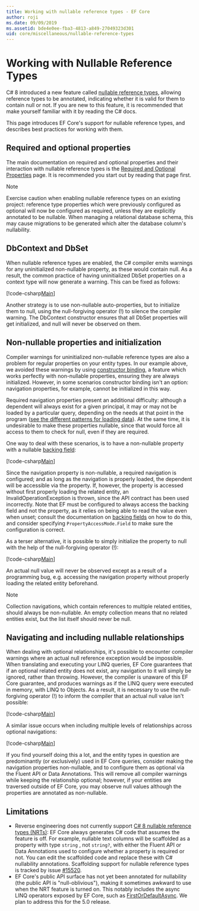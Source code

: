 ```yaml
---
title: Working with nullable reference types - EF Core
author: roji
ms.date: 09/09/2019
ms.assetid: bde4e0ee-fba3-4813-a849-27049323d301
uid: core/miscellaneous/nullable-reference-types
---
```

# Working with Nullable Reference Types

C# 8 introduced a new feature called [nullable reference types](/dotnet/csharp/tutorials/nullable-reference-types), allowing reference types to be annotated, indicating whether it is valid for them to contain null or not. If you are new to this feature, it is recommended that make yourself familiar with it by reading the C# docs.

This page introduces EF Core's support for nullable reference types, and describes best practices for working with them.

## Required and optional properties

The main documentation on required and optional properties and their interaction with nullable reference types is the [Required and Optional Properties](xref:core/modeling/entity-properties#required-and-optional-properties) page. It is recommended you start out by reading that page first.

> [!NOTE]
> Exercise caution when enabling nullable reference types on an existing project: reference type properties which were previously configured as optional will now be configured as required, unless they are explicitly annotated to be nullable. When managing a relational database schema, this may cause migrations to be generated which alter the database column's nullability.

## DbContext and DbSet

When nullable reference types are enabled, the C# compiler emits warnings for any uninitialized non-nullable property, as these would contain null. As a result, the common practice of having uninitialized DbSet properties on a context type will now generate a warning. This can be fixed as follows:

[!code-csharp[Main](../../../samples/core/Miscellaneous/NullableReferenceTypes/NullableReferenceTypesContext.cs?name=Context&highlight=3-4)]

Another strategy is to use non-nullable auto-properties, but to initialize them to null, using the null-forgiving operator (!) to silence the compiler warning. The DbContext constructor ensures that all DbSet properties will get initialized, and null will never be observed on them.

## Non-nullable properties and initialization

Compiler warnings for uninitialized non-nullable reference types are also a problem for regular properties on your entity types. In our example above, we avoided these warnings by using [constructor binding](xref:core/modeling/constructors), a feature which works perfectly with non-nullable properties, ensuring they are always initialized. However, in some scenarios constructor binding isn't an option: navigation properties, for example, cannot be initialized in this way.

Required navigation properties present an additional difficulty: although a dependent will always exist for a given principal, it may or may not be loaded by a particular query, depending on the needs at that point in the program ([see the different patterns for loading data](xref:core/querying/related-data)). At the same time, it is undesirable to make these properties nullable, since that would force all access to them to check for null, even if they are required.

One way to deal with these scenarios, is to have a non-nullable property with a nullable [backing field](xref:core/modeling/backing-field):

[!code-csharp[Main](../../../samples/core/Miscellaneous/NullableReferenceTypes/Order.cs?range=10-17)]

Since the navigation property is non-nullable, a required navigation is configured; and as long as the navigation is properly loaded, the dependent will be accessible via the property. If, however, the property is accessed without first properly loading the related entity, an InvalidOperationException is thrown, since the API contract has been used incorrectly. Note that EF must be configured to always access the backing field and not the property, as it relies on being able to read the value even when unset; consult the documentation on [backing fields](xref:core/modeling/backing-field) on how to do this, and consider specifying `PropertyAccessMode.Field` to make sure the configuration is correct.

As a terser alternative, it is possible to simply initialize the property to null with the help of the null-forgiving operator (!):

[!code-csharp[Main](../../../samples/core/Miscellaneous/NullableReferenceTypes/Order.cs?range=19)]

An actual null value will never be observed except as a result of a programming bug, e.g. accessing the navigation property without properly loading the related entity beforehand.

> [!NOTE]
> Collection navigations, which contain references to multiple related entities, should always be non-nullable. An empty collection means that no related entities exist, but the list itself should never be null.

## Navigating and including nullable relationships

When dealing with optional relationships, it's possible to encounter compiler warnings where an actual null reference exception would be impossible. When translating and executing your LINQ queries, EF Core guarantees that if an optional related entity does not exist, any navigation to it will simply be ignored, rather than throwing. However, the compiler is unaware of this EF Core guarantee, and produces warnings as if the LINQ query were executed in memory, with LINQ to Objects. As a result, it is necessary to use the null-forgiving operator (!) to inform the compiler that an actual null value isn't possible:

[!code-csharp[Main](../../../samples/core/Miscellaneous/NullableReferenceTypes/Program.cs?range=46)]

A similar issue occurs when including multiple levels of relationships across optional navigations:

[!code-csharp[Main](../../../samples/core/Miscellaneous/NullableReferenceTypes/Program.cs?range=36-39&highlight=2)]

If you find yourself doing this a lot, and the entity types in question are predominantly (or exclusively) used in EF Core queries, consider making the navigation properties non-nullable, and to configure them as optional via the Fluent API or Data Annotations. This will remove all compiler warnings while keeping the relationship optional; however, if your entities are traversed outside of EF Core, you may observe null values although the properties are annotated as non-nullable.

## Limitations

* Reverse engineering does not currently support [C# 8 nullable reference types (NRTs)](/dotnet/csharp/tutorials/nullable-reference-types): EF Core always generates C# code that assumes the feature is off. For example, nullable text columns will be scaffolded as a property with type `string` , not `string?`, with either the Fluent API or Data Annotations used to configure whether a property is required or not. You can edit the scaffolded code and replace these with C# nullability annotations. Scaffolding support for nullable reference types is tracked by issue [#15520](https://github.com/aspnet/EntityFrameworkCore/issues/15520).
* EF Core's public API surface has not yet been annotated for nullability (the public API is "null-oblivious"), making it sometimes awkward to use when the NRT feature is turned on. This notably includes the async LINQ operators exposed by EF Core, such as [FirstOrDefaultAsync](/dotnet/api/microsoft.entityframeworkcore.entityframeworkqueryableextensions.firstordefaultasync#Microsoft_EntityFrameworkCore_EntityFrameworkQueryableExtensions_FirstOrDefaultAsync__1_System_Linq_IQueryable___0__System_Linq_Expressions_Expression_System_Func___0_System_Boolean___System_Threading_CancellationToken_). We plan to address this for the 5.0 release.
